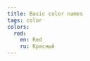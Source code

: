 ```yaml
---
title: Basic color names
tags: color
colors:
  red:
    en: Red
    ru: Красный
---
```



<color-table />

